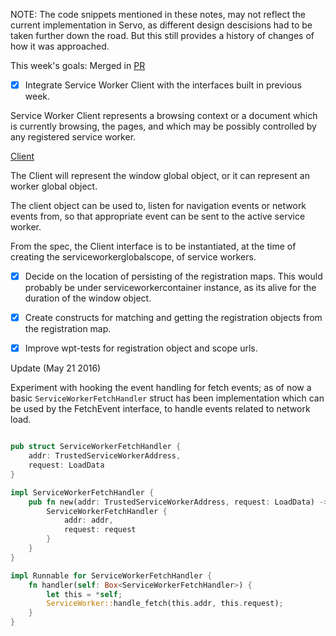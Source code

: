 
NOTE: The code snippets mentioned in these notes, may not reflect the current implementation in Servo, as different design descisions
had to be taken further down the road. But this still provides a history of changes of how it was approached.

This week's goals: Merged in [PR](https://github.com/servo/servo/pull/11114)

- [X] Integrate Service Worker Client with the interfaces built in previous week.

Service Worker Client represents a browsing context or a document which is currently browsing,
the pages, and which may be possibly controlled by any registered service worker.

[Client](https://slightlyoff.github.io/ServiceWorker/spec/service_worker/#client)

The Client will represent the window global object, or it can represent an worker global object.

The client object can be used to, listen for navigation events or network events from, so that appropriate
event can be sent to the active service worker.

From the spec, the Client interface is to be instantiated, at the time of creating the serviceworkerglobalscope, 
of service workers.


- [X] Decide on the location of persisting of the registration maps. This would probably be under serviceworkercontainer instance,
as its alive for the duration of the window object.

- [X] Create constructs for matching and getting the registration objects from the registration map.

- [X] Improve wpt-tests for registration object and scope urls.

Update (May 21 2016)

Experiment with hooking the event handling for fetch events; as of now a basic `ServiceWorkerFetchHandler` struct has been implementation which can be used by the FetchEvent interface, to handle events related to network load.

```rust

pub struct ServiceWorkerFetchHandler {
    addr: TrustedServiceWorkerAddress,
    request: LoadData 
}

impl ServiceWorkerFetchHandler {
    pub fn new(addr: TrustedServiceWorkerAddress, request: LoadData) -> ServiceWorkerFetchHandler {
        ServiceWorkerFetchHandler {
            addr: addr,
            request: request
        }
    }
} 

impl Runnable for ServiceWorkerFetchHandler {
    fn handler(self: Box<ServiceWorkerFetchHandler>) {
        let this = *self;
        ServiceWorker::handle_fetch(this.addr, this.request);
    }
}

```

